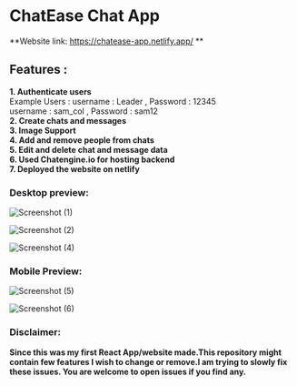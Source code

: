 # ChatEase Chat App

**Website link: https://chatease-app.netlify.app/ **


## Features :
**1. Authenticate users** <br />
Example Users : username : Leader , Password : 12345 <br />
                username : sam_col , Password : sam12 <br />
**2. Create chats and messages** <br />
**3. Image Support** <br />
**4. Add and remove people from chats** <br />
**5. Edit and delete chat and message data** <br />
**6. Used Chatengine.io for hosting backend** <br />
**7. Deployed the website on netlify** <br />


### Desktop preview:
![Screenshot (1)](https://user-images.githubusercontent.com/92269596/217229524-4722b3c7-f109-4c70-8f0d-bbf51e2b87f2.png)

![Screenshot (2)](https://user-images.githubusercontent.com/92269596/217229634-a30925d8-bc0a-4ed2-aecb-677061598924.png)

![Screenshot (4)](https://user-images.githubusercontent.com/92269596/217229711-2f5ec90d-3043-40d9-bbb0-a35ba30439f0.png)

### Mobile Preview:
![Screenshot (5)](https://user-images.githubusercontent.com/92269596/217230282-bcb37bfe-8b24-4e99-8c18-6141f98dd053.png)

![Screenshot (6)](https://user-images.githubusercontent.com/92269596/217230320-b986f109-6a5c-45f4-b04a-2cd0935546b5.png)


### Disclaimer:
**Since this was my first React App/website made.This repository might contain few features I wish to change or remove.I am trying to slowly fix these issues. You are welcome to open issues if you find any.**
